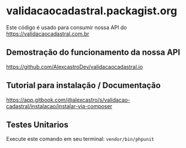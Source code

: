 # validacaocadastral.packagist.org

Este código é usado para consumir nossa API do https://validacaocadastral.com.br

## Demostração do funcionamento da nossa API
https://github.com/AlexcastroDev/validacaocadastral.io

## Tutorial para instalação / Documentação
https://app.gitbook.com/@alexcastro/s/validacao-cadastral/instalacao/instalar-via-composer

## Testes Unitarios
Execute este comando em seu terminal:
`vendor/bin/phpunit`